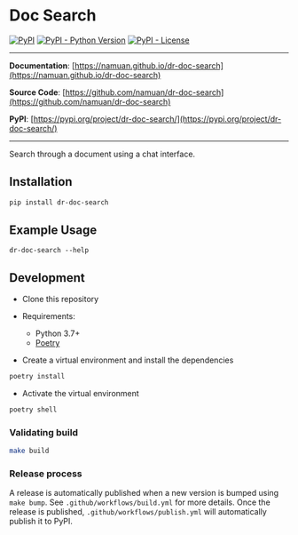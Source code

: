 # Doc Search

[![PyPI](https://img.shields.io/pypi/v/dr-doc-search?style=flat-square)](https://pypi.python.org/pypi/dr-doc-search/)
[![PyPI - Python Version](https://img.shields.io/pypi/pyversions/dr-doc-search?style=flat-square)](https://pypi.python.org/pypi/dr-doc-search/)
[![PyPI - License](https://img.shields.io/pypi/l/dr-doc-search?style=flat-square)](https://pypi.python.org/pypi/dr-doc-search/)


---

**Documentation**: [https://namuan.github.io/dr-doc-search](https://namuan.github.io/dr-doc-search)

**Source Code**: [https://github.com/namuan/dr-doc-search](https://github.com/namuan/dr-doc-search)

**PyPI**: [https://pypi.org/project/dr-doc-search/](https://pypi.org/project/dr-doc-search/)

---

Search through a document using a chat interface.

## Installation

```sh
pip install dr-doc-search
```

## Example Usage

```shell
dr-doc-search --help
```

## Development

* Clone this repository
* Requirements:
  * Python 3.7+
  * [Poetry](https://python-poetry.org/)

* Create a virtual environment and install the dependencies
```sh
poetry install
```

* Activate the virtual environment
```sh
poetry shell
```

### Validating build
```sh
make build
```

### Release process
A release is automatically published when a new version is bumped using `make bump`.
See `.github/workflows/build.yml` for more details.
Once the release is published, `.github/workflows/publish.yml` will automatically publish it to PyPI.
